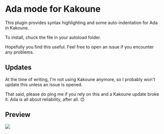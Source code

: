# Ada mode for Kakoune

This plugin provides syntax highlighting and some auto-indentation
for Ada in Kakoune.

To install, chuck the file in your autoload folder.

Hopefully you find this useful.  Feel free to open an issue if you
encounter any problems.

## Updates

At the time of writing, I'm not using Kakoune anymore, so I probably
won't update this unless an issue is opened. 

That said, please do ping me if you rely on this and a Kakoune update
broke it. Ada is all about reliability, after all. 🙃

## Preview

![](https://wtok.keybase.pub/ada-kakoune.png)


